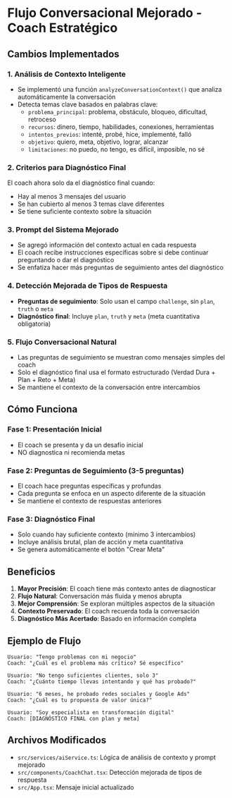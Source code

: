 # Flujo Conversacional Mejorado - Coach Estratégico

## Cambios Implementados

### 1. **Análisis de Contexto Inteligente**
- Se implementó una función `analyzeConversationContext()` que analiza automáticamente la conversación
- Detecta temas clave basados en palabras clave:
  - `problema_principal`: problema, obstáculo, bloqueo, dificultad, retroceso
  - `recursos`: dinero, tiempo, habilidades, conexiones, herramientas
  - `intentos_previos`: intenté, probé, hice, implementé, falló
  - `objetivo`: quiero, meta, objetivo, lograr, alcanzar
  - `limitaciones`: no puedo, no tengo, es difícil, imposible, no sé

### 2. **Criterios para Diagnóstico Final**
El coach ahora solo da el diagnóstico final cuando:
- Hay al menos 3 mensajes del usuario
- Se han cubierto al menos 3 temas clave diferentes
- Se tiene suficiente contexto sobre la situación

### 3. **Prompt del Sistema Mejorado**
- Se agregó información del contexto actual en cada respuesta
- El coach recibe instrucciones específicas sobre si debe continuar preguntando o dar el diagnóstico
- Se enfatiza hacer más preguntas de seguimiento antes del diagnóstico

### 4. **Detección Mejorada de Tipos de Respuesta**
- **Preguntas de seguimiento**: Solo usan el campo `challenge`, sin `plan`, `truth` o `meta`
- **Diagnóstico final**: Incluye `plan`, `truth` y `meta` (meta cuantitativa obligatoria)

### 5. **Flujo Conversacional Natural**
- Las preguntas de seguimiento se muestran como mensajes simples del coach
- Solo el diagnóstico final usa el formato estructurado (Verdad Dura + Plan + Reto + Meta)
- Se mantiene el contexto de la conversación entre intercambios

## Cómo Funciona

### Fase 1: Presentación Inicial
- El coach se presenta y da un desafío inicial
- NO diagnostica ni recomienda metas

### Fase 2: Preguntas de Seguimiento (3-5 preguntas)
- El coach hace preguntas específicas y profundas
- Cada pregunta se enfoca en un aspecto diferente de la situación
- Se mantiene el contexto de respuestas anteriores

### Fase 3: Diagnóstico Final
- Solo cuando hay suficiente contexto (mínimo 3 intercambios)
- Incluye análisis brutal, plan de acción y meta cuantitativa
- Se genera automáticamente el botón "Crear Meta"

## Beneficios

1. **Mayor Precisión**: El coach tiene más contexto antes de diagnosticar
2. **Flujo Natural**: Conversación más fluida y menos abrupta
3. **Mejor Comprensión**: Se exploran múltiples aspectos de la situación
4. **Contexto Preservado**: El coach recuerda toda la conversación
5. **Diagnóstico Más Acertado**: Basado en información completa

## Ejemplo de Flujo

```
Usuario: "Tengo problemas con mi negocio"
Coach: "¿Cuál es el problema más crítico? Sé específico"

Usuario: "No tengo suficientes clientes, solo 3"
Coach: "¿Cuánto tiempo llevas intentando y qué has probado?"

Usuario: "6 meses, he probado redes sociales y Google Ads"
Coach: "¿Cuál es tu propuesta de valor única?"

Usuario: "Soy especialista en transformación digital"
Coach: [DIAGNÓSTICO FINAL con plan y meta]
```

## Archivos Modificados

- `src/services/aiService.ts`: Lógica de análisis de contexto y prompt mejorado
- `src/components/CoachChat.tsx`: Detección mejorada de tipos de respuesta
- `src/App.tsx`: Mensaje inicial actualizado
